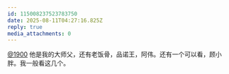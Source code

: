 ```yaml
---
id: 115008237523783750
date: 2025-08-11T04:27:16.825Z
reply: true
media_attachments: 0
---
```


[@1900](https://social.1900.live/@1900) 他是我的大师父，还有老饭骨，品诺王，阿伟。还有一个可以看，顾小胖。我一般看这几个。

